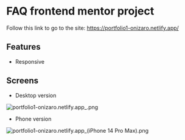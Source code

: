 # FAQ frontend mentor project

Follow this link to go to the site: https://portfolio1-onizaro.netlify.app/

## Features
- Responsive

## Screens

- Desktop version 

![portfolio1-onizaro.netlify.app_.png](..%2F..%2F..%2FDownloads%2Fportfolio1-onizaro.netlify.app_.png)

- Phone version

![portfolio1-onizaro.netlify.app_(iPhone 14 Pro Max).png](..%2F..%2F..%2FDownloads%2Fportfolio1-onizaro.netlify.app_%28iPhone%2014%20Pro%20Max%29.png)